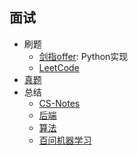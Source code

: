 ## 面试
- 刷题
    - [剑指offer](problem/README.md): Python实现
    - [LeetCode](https://leetcode.cn/)
- [真题](code/README.md)
- 总结
    - [CS-Notes](https://github.com/CyC2018/CS-Notes)
    - [后端](summary/backend.md)
    - [算法](summary/algorithm.md)
    - [百问机器学习](summary/quetions.md)